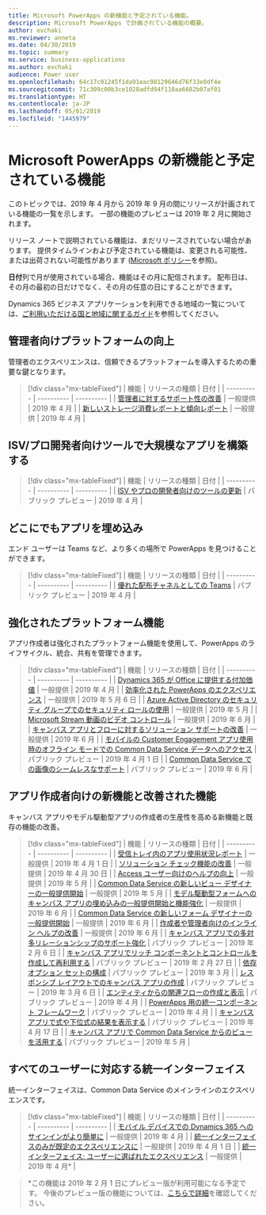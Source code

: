 ```yaml
---
title: Microsoft PowerApps の新機能と予定されている機能。
description: Microsoft PowerApps で計画されている機能の概要。
author: evchaki
ms.reviewer: anneta
ms.date: 04/30/2019
ms.topic: summary
ms.service: business-applications
ms.author: evchaki
audience: Power user
ms.openlocfilehash: 64c17c01245f1da91eac98129646d76f33e0df4e
ms.sourcegitcommit: 71c309c00b3ce1028adfd94f110aa6682b07af01
ms.translationtype: HT
ms.contentlocale: ja-JP
ms.lasthandoff: 05/01/2019
ms.locfileid: "1445979"
---
```

# <a name="whats-new-and-planned-for-microsoft-powerapps"></a>Microsoft PowerApps の新機能と予定されている機能

このトピックでは、2019 年 4 月から 2019 年 9 月の間にリリースが計画されている機能の一覧を示します。 一部の機能のプレビューは 2019 年 2 月に開始されます。

リリース ノートで説明されている機能は、まだリリースされていない場合があります。 提供タイムラインおよび予定されている機能は、変更される可能性、または出荷されない可能性があります ([Microsoft ポリシー](https://go.microsoft.com/fwlink/p/?linkid=2007332)を参照)。

**日付**列で月が使用されている場合、機能はその月に配信されます。 配布日は、その月の最初の日だけでなく、その月の任意の日にすることができます。

Dynamics 365 ビジネス アプリケーションを利用できる地域の一覧については、[ご利用いただける国と地域に関するガイド](https://aka.ms/dynamics_365_international_availability_deck)を参照してください。


## <a name="better-platform-for-administrators"></a>管理者向けプラットフォームの向上

管理者のエクスペリエンスは、信頼できるプラットフォームを導入するための重要な鍵となります。

> [!div class="mx-tableFixed"]
> | 機能    | リリースの種類    |  日付 |
> | ---------- | ---------- | ---------- |
> | [管理者に対するサポート性の改善](improved-supportability-admins.md) | 一般提供 |  2019 年 4 月  |
> | [新しいストレージ消費レポートと傾向レポート](new-storage-consumption-trend-reports.md) | 一般提供 |  2019 年 4 月  |

## <a name="build-apps-at-scale-with-isv-pro-dev-tooling"></a>ISV/プロ開発者向けツールで大規模なアプリを構築する



> [!div class="mx-tableFixed"]
> | 機能    | リリースの種類    |  日付 |
> | ---------- | ---------- | ---------- |
> | [ISV やプロの開発者向けのツールの更新](tooling-update-isvs-professional-developers.md) | パブリック プレビュー |  2019 年 4 月  |

## <a name="embed-apps-everywhere"></a>どこにでもアプリを埋め込み

エンド ユーザーは Teams など、より多くの場所で PowerApps を見つけることができます。

> [!div class="mx-tableFixed"]
> | 機能    | リリースの種類    |  日付 |
> | ---------- | ---------- | ---------- |
> | [優れた配布チャネルとしての Teams](teams-first-class-distribution-channel.md) | パブリック プレビュー |  2019 年 4 月  |

## <a name="enhanced-platform-capabilities"></a>強化されたプラットフォーム機能

アプリ作成者は強化されたプラットフォーム機能を使用して、PowerApps のライフサイクル、統合、共有を管理できます。

> [!div class="mx-tableFixed"]
> | 機能    | リリースの種類    |  日付 |
> | ---------- | ---------- | ---------- |
> | [Dynamics 365 が Office に提供する付加価値](office-value-adds-dynamics-365.md) | 一般提供 |  2019 年 4 月  |
> | [効率化された PowerApps のエクスペリエンス](streamlined-experience.md) | 一般提供 |  2019 年 5 月 6 日  |
> | [Azure Active Directory のセキュリティ グループでのセキュリティ ロールの使用](using-security-roles-security-groups-azure-active-directory.md) | 一般提供 |  2019 年 5 月  |
> | [Microsoft Stream 動画のビデオ コントロール](video-control-supports-stream-videos.md) | 一般提供 |  2019 年 6 月  |
> | [キャンバス アプリとフローに対するソリューション サポートの改善](improved-solution-support-canvas-apps-flows.md) | 一般提供 |  2019 年 6 月  |
> | [モバイルの Customer Engagement アプリ使用時のオフライン モードでの Common Data Service データへのアクセス](access-common-data-service-data-offline-mode-customer-engagement-apps-mobile.md) | パブリック プレビュー |  2019 年 4 月 1 日  |
> | [Common Data Service での画像のシームレスなサポート](seamless-image-support-common-data-service.md) | パブリック プレビュー |  2019 年 6 月  |

## <a name="new-and-improved-capabilities-for-app-makers"></a>アプリ作成者向けの新機能と改善された機能

キャンバス アプリやモデル駆動型アプリの作成者の生産性を高める新機能と既存の機能の改善。

> [!div class="mx-tableFixed"]
> | 機能    | リリースの種類    |  日付 |
> | ---------- | ---------- | ---------- |
> | [受信トレイ内のアプリ使用状況レポート](app-usage-reports-inbox.md) | 一般提供 |  2019 年 4 月 1 日  |
> | [ソリューション チェック機能の改善](improved-solution-checking-capabilities.md) | 一般提供 |  2019 年 4 月 30 日  |
> | [Access ユーザー向けのヘルプの向上](improved-help-access-users.md) | 一般提供 | 2019 年 5 月 |
> | [Common Data Service の新しいビュー デザイナーの一般提供開始](new-view-designer-common-data-service-generally.md) | 一般提供 |  2019 年 5 月  |
> | [モデル駆動型フォームへのキャンバス アプリの埋め込みの一般提供開始と機能強化](embedding-canvas-apps-model-driven-forms-generally-enhanced.md) | 一般提供 |  2019 年 6 月  |
> | [Common Data Service の新しいフォーム デザイナーの一般提供開始](new-common-data-service-form-designer-generally.md) | 一般提供 |  2019 年 6 月  |
> | [作成者や管理者向けのインライン ヘルプの改善](improved-inline-help-makers-admins.md) | 一般提供 |  2019 年 6 月  |
> | [キャンバス アプリでの多対多リレーションシップのサポート強化](better-support-many-to-many-relationships-canvas-apps.md) | パブリック プレビュー |  2019 年 2 月 6 日  |
> | [キャンバス アプリでリッチ コンポーネントとコントロールを作成して再利用する](compose-reuse-rich-components-controls-canvas-apps.md) | パブリック プレビュー |  2019 年 2 月 27 日  |
> | [依存オプション セットの構成](configure-dependent-option-sets.md) | パブリック プレビュー |  2019 年 3 月  |
> | [レスポンシブ レイアウトでのキャンバス アプリの作成](create-canvas-apps-responsive-layout.md) | パブリック プレビュー |  2019 年 3 月 6 日  |
> | [エンティティからの関連フローの作成と表示](create-view-related-flows-entity.md) | パブリック プレビュー |  2019 年 4 月  |
> | [PowerApps 用の統一コンポーネント フレームワーク](one-unified-component-framework.md) | パブリック プレビュー |  2019 年 4 月  |
> | [キャンバス アプリで式や下位式の結果を表示する](view-results-formulas-subformulas-canvas-apps.md) | パブリック プレビュー |  2019 年 4 月 17 日  |
> | [キャンバス アプリで Common Data Service からのビューを活用する](leverage-views-common-data-service-canvas-apps.md) | パブリック プレビュー |  2019 年 5 月  |

## <a name="unified-interface-for-everyone"></a>すべてのユーザーに対応する統一インターフェイス

統一インターフェイスは、Common Data Service のメインラインのエクスペリエンスです。

> [!div class="mx-tableFixed"]
> | 機能    | リリースの種類    |  日付 |
> | ---------- | ---------- | ---------- |
> | [モバイル デバイスでの Dynamics 365 へのサインインがより簡単に](sign-more-easily-dynamics-365-mobile-device.md) | 一般提供 |  2019 年 4 月  |
> | [統一インターフェイスのみが既定のエクスペリエンスに](unified-interface-only-as-default-experience.md) | 一般提供 |  2019 年 4 月 1 日  |
> | [統一インターフェイス: ユーザーに選ばれたエクスペリエンス](unified-interface-experience-choice-users.md) | 一般提供 |  2019 年 4 月*  |

> \*この機能は 2019 年 2 月 1 日にプレビュー版が利用可能になる予定です。 今後のプレビュー版の機能については、[こちらで詳細](https://blogs.msdn.microsoft.com/crm/2018/12/12/previewing-april-2019-release-functionalities-and-updates-for-dynamics-365-for-customer-engagement/)を確認してください。
